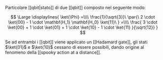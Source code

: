 Particolare [[qbit|stato]] di due [[qbit]] composto nel seguente modo:

$$
\Large
\displaylines{
\ket{\Phi}
=\\\\
\frac{1}{\sqrt{3}}\ \par{\ 2 \cdot \ket{00} - 1 \cdot \mathbf{H_1} \mathbf{H_0} \ket{11}\ }
=\\\\
\frac{
	3 \cdot \ket{00} +
	1 \cdot \ket{01} +
	1 \cdot \ket{10} -
	1 \cdot \ket{11}
}{\sqrt{12}}
}
$$

Se ad entrambi i [[qbit]] viene applicato un [[Hadamard gate]], gli stati $\ket{01}$ e $\ket{10}$ cessano di essere possibili, dando origine al fenomeno della [[spooky action at a distance]].